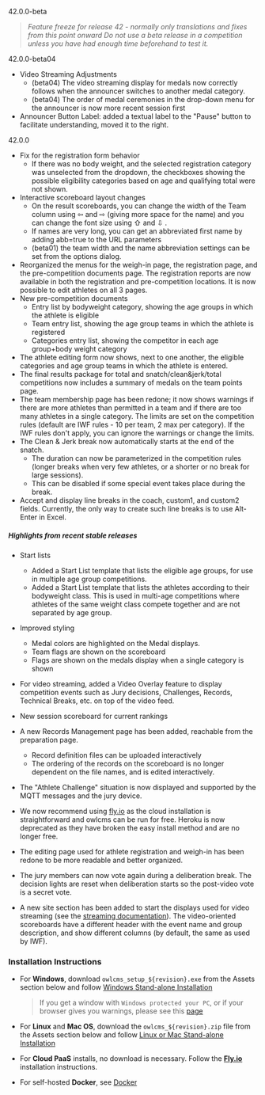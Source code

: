 42.0.0-beta

> *Feature freeze for release 42 - normally only translations and fixes from this point onward*
> *Do not use a beta release in a competition unless you have had enough time beforehand to test it.*

42.0.0-beta04

- Video Streaming Adjustments
  - (beta04) The video streaming display for medals now correctly follows when the announcer switches to another medal category.
  - (beta04) The order of medal ceremonies in the drop-down menu for the announcer is now more recent session first
- Announcer Button Label: added a textual label to the "Pause" button to facilitate understanding, moved it to the right.

42.0.0

- Fix for the registration form behavior
  - If there was no body weight, and the selected registration category was unselected from the dropdown, the checkboxes showing the possible eligibility categories based on age and qualifying total were not shown.
- Interactive scoreboard layout changes
  - On the result scoreboards, you can change the width of the Team column using ⇦ and ⇨ (giving more space for the name) and you can change the font size using ⇧ and ⇩ .
  - If names are very long, you can get an abbreviated first name by adding abb=true to the URL parameters
  - (beta01) the team width and the name abbreviation settings can be set from the options dialog.
- Reorganized the menus for the weigh-in page, the registration page, and the pre-competition documents page.  The registration reports are now available in both the registration and pre-competition locations. It is now possible to edit athletes on all 3 pages.
- New pre-competition documents
  - Entry list by bodyweight category, showing the age groups in which the athlete is eligible
  - Team entry list, showing the age group teams in which the athlete is registered
  - Categories entry list, showing the competitor in each age group+body weight category
- The athlete editing form now shows, next to one another, the eligible categories and age group teams in which the athlete is entered.
- The final results package for total and snatch/clean&jerk/total competitions now includes a summary of medals on the team points page.
- The team membership page has been redone; it now shows warnings if there are more athletes than permitted in a team and if there are too many athletes in a single category.  The limits are set on the competition rules (default are IWF rules - 10 per team, 2 max per category). If the IWF rules don't apply, you can ignore the warnings or change the limits.
- The Clean & Jerk break now automatically starts at the end of the snatch.  
  - The duration can now be parameterized in the competition rules (longer breaks when very few athletes, or a shorter or no break for large sessions).
  - This can be disabled if some special event takes place during the break.
- Accept and display line breaks in the coach, custom1, and custom2 fields.  Currently, the only way to create such line breaks is to use Alt-Enter in Excel.

##### Highlights from recent stable releases

- Start lists
  - Added a Start List template that lists the eligible age groups, for use in multiple age group competitions.
  - Added a Start List template that lists the athletes according to their bodyweight class.  This is used in multi-age competitions where athletes of the same weight class compete together and are not separated by age group.
- Improved styling
  - Medal colors are highlighted on the Medal displays.
  - Team flags are shown on the scoreboard
  - Flags are shown on the medals display when a single category is shown

- For video streaming, added a Video Overlay feature to display competition events such as Jury decisions, Challenges, Records, Technical Breaks, etc. on top of the video feed.

- New session scoreboard for current rankings
- A new Records Management page has been added, reachable from the preparation page.
  - Record definition files can be uploaded interactively 
  - The ordering of the records on the scoreboard is no longer dependent on the file names, and is edited interactively.
- The "Athlete Challenge" situation is now displayed and supported by the MQTT messages and the jury device.
- We now recommend using [fly.io](https://${env.REPO_OWNER}.github.io/${env.O_REPO_NAME}/#/Fly) as the cloud installation is straightforward and owlcms can be run for free. Heroku is now deprecated as they have broken the easy install method and are no longer free.
- The editing page used for athlete registration and weigh-in has been redone to be more readable and better organized.
- The jury members can now vote again during a deliberation break. The decision lights are reset when deliberation starts so the post-video vote is a secret vote. 
- A new site section has been added to start the displays used for video streaming (see the [streaming documentation](https://${env.REPO_OWNER}.github.io/${env.O_REPO_NAME}/#/OBS?id=_2-setup-owlcms-with-some-data)). The video-oriented scoreboards have a different header with the event name and group description, and show different columns (by default, the same as used by IWF).


### **Installation Instructions**

  - For **Windows**, download `owlcms_setup_${revision}.exe` from the Assets section below and follow [Windows Stand-alone Installation](https://${env.REPO_OWNER}.github.io/${env.O_REPO_NAME}/#/LocalWindowsSetup)

    > If you get a window with `Windows protected your PC`, or if your browser gives you warnings, please see this [page](https://owlcms.github.io/owlcms4-prerelease/#/DefenderOff)

  - For **Linux** and **Mac OS**, download the `owlcms_${revision}.zip` file from the Assets section below and follow [Linux or Mac Stand-alone Installation](https://${env.REPO_OWNER}.github.io/${env.O_REPO_NAME}/#/LocalLinuxMacSetup)

  - For **Cloud PaaS** installs, no download is necessary. Follow the **[Fly.io](https://${env.REPO_OWNER}.github.io/${env.O_REPO_NAME}/#Fly)** installation instructions.

  - For self-hosted **Docker**, see [Docker](https://${env.REPO_OWNER}.github.io/${env.O_REPO_NAME}/#/LocalWindowsSetup)
